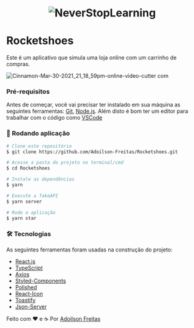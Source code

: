
<h1 align="center">
  <img alt="NeverStopLearning" title="#NeverStopLearning" src="https://user-images.githubusercontent.com/56658900/113068140-15b06080-9194-11eb-9e64-23e081032cd7.png" />
</h1>

# Rocketshoes
Este é um aplicativo que simula uma loja online com um carrinho de compras.

![Cinnamon-Mar-30-2021_21_18_59pm-_online-video-cutter com_](https://user-images.githubusercontent.com/56658900/113073323-42b64080-919f-11eb-936e-e85002a272da.gif)


### Pré-requisitos

Antes de começar, você vai precisar ter instalado em sua máquina as seguintes ferramentas:
[Git](https://git-scm.com), [Node.js](https://nodejs.org/en/). 
Além disto é bom ter um editor para trabalhar com o código como [VSCode](https://code.visualstudio.com/)

### 🎲 Rodando aplicação

```bash
# Clone este repositório
$ git clone https://github.com/Adoilson-Freitas/Rocketshoes.git

# Acesse a pasta do projeto no terminal/cmd
$ cd Rocketshoes

# Instale as dependências
$ yarn

# Execute a fakeAPI
$ yarn server

# Rode a aplicação
$ yarn star
```


### 🛠 Tecnologias

As seguintes ferramentas foram usadas na construção do projeto:

- [React.js](https://pt-br.reactjs.org/)
- [TypeScript](https://www.typescriptlang.org/)
- [Axios](https://github.com/axios/axios)
- [Styled-Components](https://styled-components.com/)
- [Polished](https://polished.js.org/)
- [React-Icon](https://react-icons.github.io/react-icons/)
- [Toastify](https://github.com/fkhadra/react-toastify)
- [Json-Server](https://github.com/typicode/json-server)



Feito com ❤ e ☕ Por <a href="https://www.linkedin.com/in/adoilson-freitas-98b154172/" target='_blank' rel='noreferrer noopener'>Adoilson Freitas</a>


